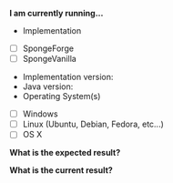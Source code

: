 <!-- Be as accurate as possible. Add/remove as needed to keep things informative but also relevant. -->
**I am currently running...**
* Implementation
 - [ ] SpongeForge
 - [ ] SpongeVanilla
* Implementation version: 
* Java version: 
* Operating System(s)
 - [ ] Windows
 - [ ] Linux (Ubuntu, Debian, Fedora, etc...)
 - [ ] OS X
  
**What is the expected result?** 
  
**What is the current result?**  